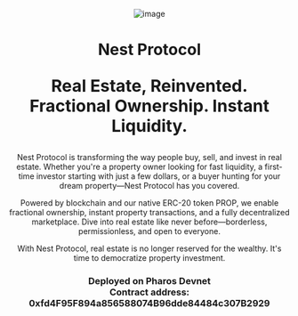 <p align="center">
  <img src="https://github.com/user-attachments/assets/74528b94-7545-4ed5-a32d-1dee35c7a092" alt="image" />
</p>
<div align="center">
  <h1>Nest Protocol</h1>
  <p style="font-size: 30px;"><strong>Real Estate, Reinvented. Fractional Ownership. Instant Liquidity.</strong></p>
</div>

<div align="center">
Nest Protocol is transforming the way people buy, sell, and invest in real estate. Whether you're a property owner looking for fast liquidity, a first-time investor starting with just a few dollars, or a buyer hunting for your dream property—Nest Protocol has you covered.

Powered by blockchain and our native ERC-20 token PROP, we enable fractional ownership, instant property transactions, and a fully decentralized marketplace. Dive into real estate like never before—borderless, permissionless, and open to everyone.

With Nest Protocol, real estate is no longer reserved for the wealthy. It's time to democratize property investment.
</div>

<h3 align="center">
    Deployed on <strong>Pharos Devnet</strong>
  <br />
    Contract address: <strong>0xfd4F95F894a856588074B96dde84484c307B2929</strong>
</h3>

